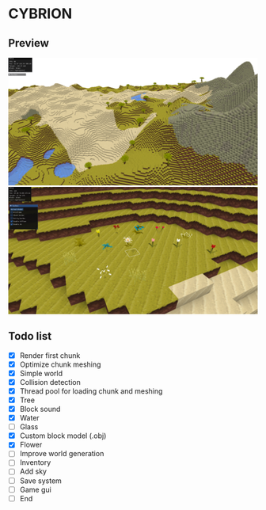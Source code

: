 # CYBRION

## Preview

![Screenshot](./docs/screenshots/large_view.png)
![Screenshot](./docs/screenshots/flowers.png)

## Todo list
- [x] Render first chunk
- [x] Optimize chunk meshing
- [x] Simple world
- [x] Collision detection
- [x] Thread pool for loading chunk and meshing
- [x] Tree
- [x] Block sound
- [x] Water
- [ ] Glass
- [x] Custom block model (.obj)
- [x] Flower
- [ ] Improve world generation
- [ ] Inventory
- [ ] Add sky
- [ ] Save system
- [ ] Game gui
- [ ] End
